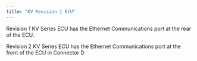 ```yaml
---
title: "KV Revision 1 ECU"
---
```


Revision 1 KV Series ECU has the Ethernet Communications port at the rear of the ECU.


Revision 2 KV Series ECU has the Ethernet Communications port at the front of the ECU in Connector D




